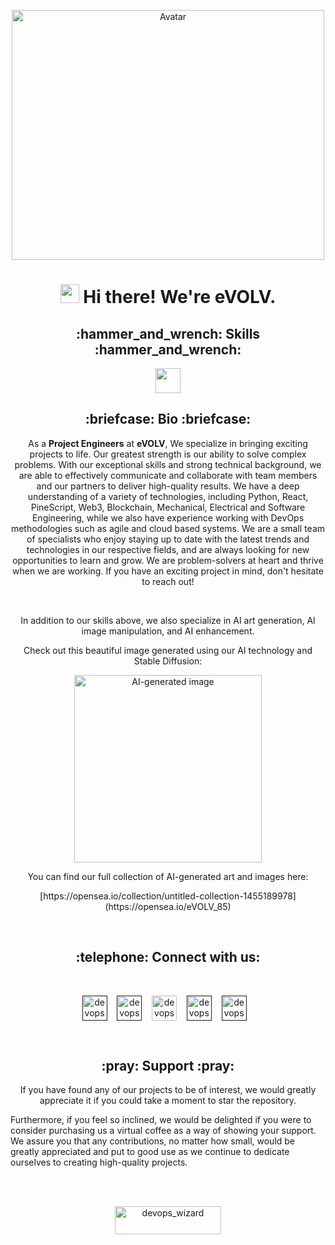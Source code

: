 <p align="center">
  <img src="https://github.com/fintechwizard/fintechwizard/assets/107593481/38b5f14a-7466-44a7-9725-1df810b836f6" alt="Avatar" width="500" height="400">
</p>
<h1 align="center"><img src="https://emojis.slackmojis.com/emojis/images/1531849430/4246/blob-sunglasses.gif?1531849430" width="30"/> <span> Hi there! We're eVOLV. </span> </h1>
<h2 align="center">:hammer_and_wrench: Skills :hammer_and_wrench:</h2>
<p align="center">
<img src="https://readme-typing-svg.herokuapp.com?vCenter=true&width=500&lines=Python,+React,+Web3,+DevOps;Trading,+Crypto,+Problem+Solving,+Agile;AI,+Engineering,+Machine+Learning,+Automation;Business+Analysis" height="40"/>
<p>
 <h2 align="center">:briefcase: Bio :briefcase:</h2>
<p align="center">
As a <b>Project Engineers</b> at <b>eVOLV</b>, We specialize in bringing exciting projects to life. Our greatest strength is our ability to solve complex problems. With our exceptional skills and strong technical background, we are able to effectively communicate and collaborate with team members and our partners to deliver high-quality results.
We have a deep understanding of a variety of technologies, including Python, React, PineScript, Web3, Blockchain, Mechanical, Electrical and Software Engineering, while we also have experience working with DevOps methodologies such as agile and cloud based systems.
We are a small team of specialists who enjoy staying up to date with the latest trends and technologies in our respective fields, and are always looking for new opportunities to learn and grow. We are problem-solvers at heart and thrive when we are working. If you have an exciting project in mind, don't hesitate to reach out!
</p>
<br>
<p align="center">
In addition to our skills above, we also specialize in AI art generation, AI image manipulation, and AI enhancement.
</p>
<p align="center">
Check out this beautiful image generated using our AI technology and Stable Diffusion:
</p>
<p align="center">
<img src="https://github.com/fintechwizard/fintechwizard/assets/107593481/2e6c7f21-319b-4975-b819-42d5e5b51a38" alt="AI-generated image" width="300" height="300">
<p/>

<p align="center">
You can find our full collection of AI-generated art and images here:
</p>
<p align="center">
  [https://opensea.io/collection/untitled-collection-1455189978](https://opensea.io/eVOLV_85)
</p>
<br>
<h2 align="center">:telephone: Connect with us: </h2>
<br>
<p align="center">
  <a href="" target="blank"><img align="center" src="https://cdn.jsdelivr.net/npm/simple-icons@3.0.1/icons/instagram.svg" alt="devops_wizard" height="40" width="40" /></a> &nbsp;&nbsp;
  <a href="" target="blank"><img align="center" src="https://cdn.jsdelivr.net/npm/simple-icons@3.0.1/icons/twitter.svg" alt="devops_wizard" height="40" width="40" /></a> &nbsp;&nbsp;
  <a href="https://www.linkedin.com/in/daniel-harris85/" target="blank"><img align="center" src="https://user-images.githubusercontent.com/107593481/211128153-14a01943-13d2-47d5-93a7-c8eb7be1c257.svg" alt="devops_wizard" height="40" width="40" /></a> &nbsp;&nbsp;
  <a href="" target="blank"><img align="center" src="https://cdn.jsdelivr.net/npm/simple-icons@3.0.1/icons/spotify.svg" alt="devops_wizard" height="40" width="40" /></a>
  &nbsp;&nbsp;
  <a href="" target="blank"><img align="center" src="https://user-images.githubusercontent.com/107593481/211128154-93f08d3f-9c55-4a15-8997-f73747c7b24c.svg" alt="devops_wizard" height="40" width="40" /></a> &nbsp;&nbsp;
</p>
<br>
<h2 align="center">:pray: Support :pray: </h2>
<p align="center">
If you have found any of our projects to be of interest, we would greatly appreciate it if you could take a moment to star the repository.

Furthermore, if you feel so inclined, we would be delighted if you were to consider purchasing us a virtual coffee as a way of showing your support. We assure you that any contributions, no matter how small, would be greatly appreciated and put to good use as we continue to dedicate ourselves to creating high-quality projects.
</p>
<br>
<br>
<p  align="center">
<a href="put link here" target="_blank"><img src="https://cdn.buymeacoffee.com/buttons/v2/default-yellow.png" height="45" width="170" alt="devops_wizard" /></a>
</p>
